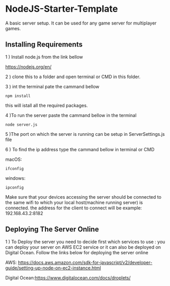 # NodeJS-Starter-Template
A basic server setup. It can be used for any game server for multiplayer games.

## Installing Requirements
1 ) Install node.js from the link bellow

   https://nodejs.org/en/
   
2 ) clone this to a folder and open terminal or CMD in this folder.

3 ) int the terminal pate the cammand bellow
```
npm install
```
  this will istall all the required packages.
  
4 )To run the server paste the cammand bellow in the terminal
```
node server.js
```
5 )The port on which the server is running can be setup in ServerSettings.js file 

6 ) To find the ip address type the cammand bellow in terminal or CMD

macOS:
```
ifconfig
```
windows:
```
ipconfig
```
Make sure that your devices accessing the server should be connected to the same wifi to which your local host(machine running server) is connected.
the address for the client to connect will be example: 192.168.43.2:8182

## Deploying The Server Online
1 ) To Deploy the server you need to decide first which services to use :
    you can deploy your server on AWS EC2 service
    or
    it can also be deployed on Digital Ocean.
Follow the links below for deploying the server online
 
 AWS: https://docs.aws.amazon.com/sdk-for-javascript/v2/developer-guide/setting-up-node-on-ec2-instance.html
 
 Digital Ocean:https://www.digitalocean.com/docs/droplets/

